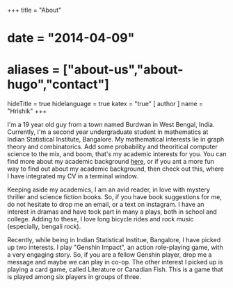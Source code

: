 +++
title = "About"
# date = "2014-04-09"
# aliases = ["about-us","about-hugo","contact"]
hideTitle = true
hidelanguage = true
katex = "true"
[ author ]
  name = "Hrishik"
+++

I'm a 19 year old guy from a town named Burdwan in West Bengal, India. Currently, I'm a second year undergraduate student in mathematics at Indian Statistical Institute, Bangalore. My mathematical interests lie in graph theory and combinatorics. Add some probability and theoritical computer science to the mix, and boom, that's my academic interests for you. You can find more about my academic background [here](/cv/), or if you ant a more fun way to find out about my academic background, then check out this, where I have integrated my CV in a terminal window. 

Keeping aside my academics, I am an avid reader, in love with mystery thriller and science fiction books. So, if you have book suggestions for me, do not hesitate to drop me an email, or a text on instagram. I have an interest in dramas and have took part in many a plays, both in school and college. Adding to these, I love long bicycle rides and rock music (especially, bengali rock).

Recently, while being in Indian Statistical Institue, Bangalore, I have picked up two interests. I play "Genshin Impact", an action role-playing game, with a very engaging story. So, if you are a fellow Genshin player, drop me a message and maybe we can play in co-op. The other interest I picked up is playing a card game, called Literature or Canadian Fish. This is a game that is played among six players in groups of three. 

<!-- Not to boast, but in the Literature Tournament organized by ISI, Bangalore, me and my team, comprising of Sanchayan Bhowal and Soumya Dasgupta, emerged as champions. -->